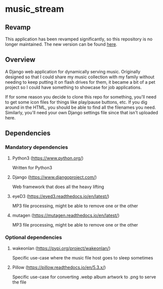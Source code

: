 # music_stream
## Revamp
This application has been revamped significantly, so this repository is no longer maintained. The new version can be found [here][1].

## Overview
A Django web application for dynamically serving music. Originally designed so that I could share my music collection with my family without needing to keep putting it on flash drives for them, it became a bit of a pet project so I could have something to showcase for job applications.

If for some reason you decide to clone this repo for something, you'll need to get some icon files for things like play/pause buttons, etc. If you dig around in the HTML, you should be able to find all the filenames you need. Similarly, you'll need your own Django settings file since that isn't uploaded here.

## Dependencies
### Mandatory dependencies
1. Python3 (https://www.python.org/)

   Written for Python3
2. Django (https://www.djangoproject.com/)

   Web framework that does all the heavy lifting
3. eyeD3 (https://eyed3.readthedocs.io/en/latest/)

   MP3 file processing, might be able to remove one or the other
4. mutagen (https://mutagen.readthedocs.io/en/latest/)

   MP3 file processing, might be able to remove one or the other

### Optional dependencies
1. wakeonlan (https://pypi.org/project/wakeonlan/)

   Specific use-case where the music file host goes to sleep sometimes
2. Pillow (https://pillow.readthedocs.io/en/5.3.x/)

   Specific use-case for converting .webp album artwork to .png to serve the file

[1]:https://github.com/tfdahlin/lindele
